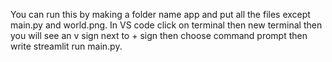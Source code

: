 You can run this by making a folder name app and put all the files except main.py and world.png. In VS code click on terminal then new terminal then you will see an v sign next to + sign then choose command prompt then write streamlit run main.py. 
